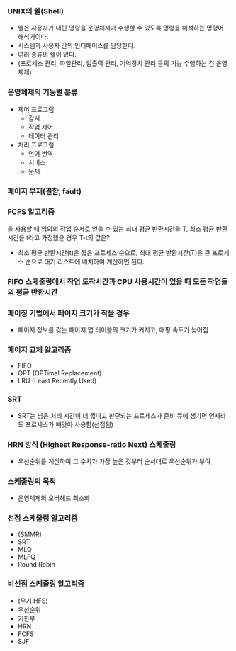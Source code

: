 ### UNIX의 쉘(Shell)
* 쉘은 사용자가 내린 명령을 운영체제가 수행할 수 있도록 명령을 해석하는 명령어 해석기이다.
* 시스템과 사용자 간의 인터페이스를 담당한다.
* 여러 종류의 쉘이 있다. 
* (프로세스 관리, 파일관리, 입출력 관리, 기억장치 관리 등의 기능 수행하는 건 운영체제)

### 운영체제의 기능별 분류
* 제어 프로그램
  * 감시 
  * 작업 제어
  * 데이터 관리
* 처리 프로그램
  * 언어 번역
  * 서비스
  * 문제

### 페이지 부재(결함, fault)

### FCFS 알고리즘 
을 사용할 때 임의의 작업 순서로 얻을 수 있는 최대 평균 반환시간을 T, 최소 평균 반환시간을 t라고 가정했을 경우 T-t의 값은?
* 최소 평균 반환시간(t)은 짧은 프로세스 순으로, 최대 평균 반환시간(T)은 큰 프로세스 순으로 대기 리스트에 배치하여 계산하면 된다.

### FIFO 스케줄링에서 작업 도착시간과 CPU 사용시간이 있을 때 모든 작업들의 평균 반환시간

### 페이징 기법에서 페이지 크기가 작을 경우
* 페이지 정보를 갖는 페이지 맵 테이블의 크기가 커지고, 매핑 속도가 늦어짐

### 페이지 교체 알고리즘
* FIFO
* OPT (OPTimal Replacement)
* LRU (Least Recently Used)

### SRT
* SRT는 남은 처리 시간이 더 짧다고 판단되는 프로세스가 준비 큐에 생기면 언제라도 프로세스가 빼앗아 사용함(선점됨)

### HRN 방식 (Highest Response-ratio Next) 스케줄링
* 우선순위를 계산하여 그 수치가 가장 높은 것부터 순서대로 우선순위가 부여

### 스케줄링의 목적
* 운영체제의 오버헤드 최소화

### 선점 스케줄링 알고리즘
* (SMMR)
* SRT
* MLQ
* MLFQ
* Round Robin

### 비선점 스케줄링 알고리즘
* (우기 HFS)
* 우선순위
* 기한부
* HRN
* FCFS
* SJF

